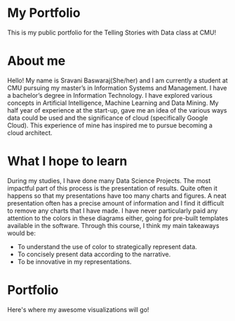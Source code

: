# My Portfolio
This is my public portfolio for the Telling Stories with Data class at CMU!

# About me
Hello! My name is Sravani Baswaraj(She/her) and I am currently a student at CMU pursuing my master’s in Information Systems and Management. I have a bachelor’s degree in Information Technology. I have explored various concepts in Artificial Intelligence, Machine Learning and Data Mining. My half year of experience at the start-up, gave me an idea of the various ways data could be used and the significance of cloud (specifically Google Cloud). This experience of mine has inspired me to pursue becoming a cloud architect.

# What I hope to learn
During my studies, I have done many Data Science Projects. The most impactful part of this process is the presentation of results. Quite often it happens so that my presentations have too many charts and figures. A neat presentation often has a precise amount of information and I find it difficult to remove any charts that I have made. I have never particularly paid any attention to the colors in these diagrams either, going for pre-built templates available in the software. Through this course, I think my main takeaways would be:
* To understand the use of color to strategically represent data.
* To concisely present data according to the narrative.
* To be innovative in my representations.

# Portfolio
Here's where my awesome visualizations will go!
